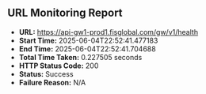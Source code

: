 ## URL Monitoring Report

- **URL:** https://api-gw1-prod1.fisglobal.com/gw/v1/health
- **Start Time:** 2025-06-04T22:52:41.477183
- **End Time:** 2025-06-04T22:52:41.704688
- **Total Time Taken:** 0.227505 seconds
- **HTTP Status Code:** 200
- **Status:** Success
- **Failure Reason:** N/A
